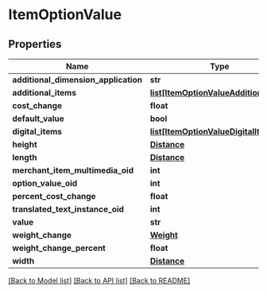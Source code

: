 # ItemOptionValue

## Properties
Name | Type | Description | Notes
------------ | ------------- | ------------- | -------------
**additional_dimension_application** | **str** |  | [optional] 
**additional_items** | [**list[ItemOptionValueAdditionalItem]**](ItemOptionValueAdditionalItem.md) |  | [optional] 
**cost_change** | **float** |  | [optional] 
**default_value** | **bool** |  | [optional] 
**digital_items** | [**list[ItemOptionValueDigitalItem]**](ItemOptionValueDigitalItem.md) |  | [optional] 
**height** | [**Distance**](Distance.md) |  | [optional] 
**length** | [**Distance**](Distance.md) |  | [optional] 
**merchant_item_multimedia_oid** | **int** |  | [optional] 
**option_value_oid** | **int** |  | [optional] 
**percent_cost_change** | **float** |  | [optional] 
**translated_text_instance_oid** | **int** |  | [optional] 
**value** | **str** |  | [optional] 
**weight_change** | [**Weight**](Weight.md) |  | [optional] 
**weight_change_percent** | **float** |  | [optional] 
**width** | [**Distance**](Distance.md) |  | [optional] 

[[Back to Model list]](../README.md#documentation-for-models) [[Back to API list]](../README.md#documentation-for-api-endpoints) [[Back to README]](../README.md)



